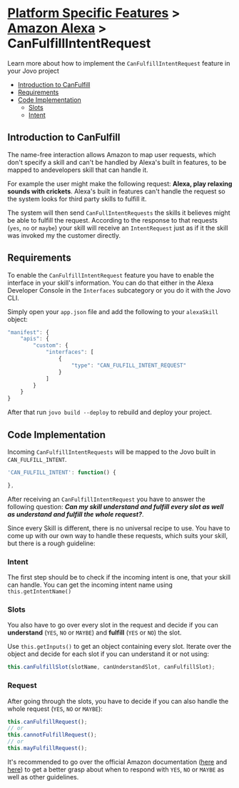 # [Platform Specific Features](../) > [Amazon Alexa](./README.md) > CanFulfillIntentRequest

Learn more about how to implement the `CanFulfillIntentRequest` feature in your Jovo project

- [Introduction to CanFulfill](#introduction-to-canfulfill)
- [Requirements](#requirements)
- [Code Implementation](#code-implementation)
	- [Slots](#slots)
	- [Intent](#intent)

## Introduction to CanFulfill

The name-free interaction allows Amazon to map user requests, which don't specify a skill and can't be handled by Alexa's built in features, to be mapped to andevelopers skill that can handle it.

For example the user might make the following request: **Alexa, play relaxing sounds with crickets**. Alexa's built in features can't handle the request so the system looks for third party skills to fulfill it.

The system will then send `CanFullIntentRequests` the skills it believes might be able to fulfill the request. According to the response to that requests (`yes`, `no` or `maybe`) your skill will receive an `IntentRequest` just as if it the skill was invoked my the customer directly.

## Requirements

To enable the `CanFulfillIntentRequest` feature you have to enable the interface in your skill's information. You can do that either in the Alexa Developer Console in the `Interfaces` subcategory or you do it with the Jovo CLI.

Simply open your `app.json` file and add the following to your `alexaSkill` object:
```javascript
"manifest": {
	"apis": {
		"custom": {
			"interfaces": [
				{
					"type": "CAN_FULFILL_INTENT_REQUEST"
				}
			]
		}
	}
}
```
After that run `jovo build --deploy` to rebuild and deploy your project.

## Code Implementation

Incoming `CanFulfillIntentRequests` will be mapped to the Jovo built in `CAN_FULFILL_INTENT`.
```javascript
'CAN_FULFILL_INTENT': function() {

},
```
After receiving an `CanFulfillIntentRequest` you have to answer the following question: _**Can my skill understand and fulfill every slot as well as understand and fulfill the whole request?**_.

Since every Skill is different, there is no universal recipe to use. You have to come up with our own way to handle these requests, which suits your skill, but there is a rough guideline:

### Intent

The first step should be to check if the incoming intent is one, that your skill can handle. You can get the incoming intent name using `this.getIntentName()`

### Slots

You also have to go over every slot in the request and decide if you can **understand** (`YES`, `NO` or `MAYBE`) and **fulfill** (`YES` or `NO`) the slot.

Use `this.getInputs()` to get an object containing every slot. Iterate over the object and decide for each slot if you can understand it or not using: 
```javascript
this.canFulfillSlot(slotName, canUnderstandSlot, canFulfillSlot);
```

### Request

After going through the slots, you have to decide if you can also handle the whole request (`YES`, `NO` or `MAYBE`):
```javascript
this.canFulfillRequest();
// or
this.cannotFulfillRequest();
// or
this.mayFulfillRequest();
```

It's recommended to go over the official Amazon documentation ([here](https://developer.amazon.com/docs/custom-skills/request-types-reference.html#CanFulfillIntentRequest) and [here](https://developer.amazon.com/docs/custom-skills/understand-name-free-interaction-for-custom-skills.html)) to get a better grasp about when to respond with `YES`, `NO` or `MAYBE` as well as other guidelines.

<!--[metadata]: {"title": "Alexa CanFulfillIntentRequest", 
"description": "Learn how to implement CanFulfillRequests in your Jovo project", "activeSections": ["platforms", "alexa", "alexa_canfulfill"], 
"expandedSections": "platforms", "inSections": "platforms", 
"breadCrumbs": {"Docs": "docs/", "Platforms": "docs/platforms",
"Amazon Alexa": "" }, 
"commentsID": "framework/docs/canfulfill", 
"route": "docs/amazon-alexa/canfulfill" 
}-->
